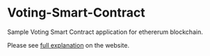 # Voting-Smart-Contract
Sample Voting Smart Contract application for ethererum blockchain. 

Please see [full explanation](https://textpattern.com/about/119/system-requirements)
on the website.

